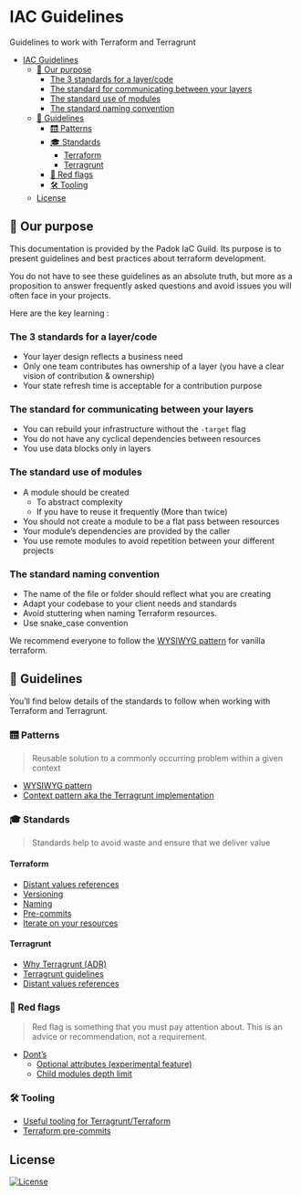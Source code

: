 # IAC Guidelines

Guidelines to work with Terraform and Terragrunt

- [IAC Guidelines](#iac-guidelines)
  - [🎯 Our purpose](#-our-purpose)
    - [The 3 standards for a layer/code](#the-3-standards-for-a-layercode)
    - [The standard for communicating between your layers](#the-standard-for-communicating-between-your-layers)
    - [The standard use of modules](#the-standard-use-of-modules)
    - [The standard naming convention](#the-standard-naming-convention)
  - [🚀 Guidelines](#-guidelines)
    - [🛗 Patterns](#-patterns)
    - [🎓 Standards](#-standards)
      - [Terraform](#terraform)
      - [Terragrunt](#terragrunt)
    - [🚩 Red flags](#-red-flags)
    - [🛠️ Tooling](#️-tooling)
  - [License](#license)

## 🎯 Our purpose

This documentation is provided by the Padok IaC Guild. Its purpose is to present guidelines and best practices about terraform development.

You do not have to see these guidelines as an absolute truth, but more as a proposition to answer frequently asked questions and avoid issues you will often face in your projects.

Here are the key learning :

### The 3 standards for a layer/code

- Your layer design reflects a business need
- Only one team contributes has ownership of a layer (you have a clear vision of contribution & ownership)
- Your state refresh time is acceptable for a contribution purpose

### The standard for communicating between your layers

- You can rebuild your infrastructure without the `-target` flag
- You do not have any cyclical dependencies between resources
- You use data blocks only in layers

### The standard use of modules

- A module should be created
  - To abstract complexity
  - If you have to reuse it frequently (More than twice)
- You should not create a module to be a flat pass between resources
- Your module’s dependencies are provided by the caller
- You use remote modules to avoid repetition between your different projects

### The standard naming convention

- The name of the file or folder should reflect what you are creating
- Adapt your codebase to your client needs and standards
- Avoid stuttering when naming Terraform resources.
- Use snake_case convention

We recommend everyone to follow the [WYSIWYG pattern](terraform/wysiwg_patterns.md) for vanilla terraform.

## 🚀 Guidelines

You’ll find below details of the standards to follow when working with Terraform and Terragrunt.

### 🛗 Patterns

> Reusable solution to a commonly occurring problem within a given context

- [WYSIWYG pattern](terraform/wysiwg_patterns.md)
- [Context pattern aka the Terragrunt implementation](terragrunt/context_pattern.md)

### 🎓 Standards

> Standards help to avoid waste and ensure that we deliver value

#### Terraform

- [Distant values references](terraform/refering_to_resources_from_other_layers.md)
- [Versioning](terraform/terraform_versioning.md)
- [Naming](terraform/terraform_naming.md)
- [Pre-commits](terraform/pre-commits.md)
- [Iterate on your resources](terraform/iterate_on_your_resources.md)

#### Terragrunt

- [Why Terragrunt (ADR)](terragrunt/adr-terragrunt.md)
- [Terragrunt guidelines](terragrunt/context_pattern.md)
- [Distant values references](./terragrunt/refering_to_resources_from_other_layers.md)

### 🚩 Red flags

> Red flag is something that you must pay attention about. This is an advice or recommendation, not a requirement.

- [Dont’s](terraform/donts.md)
  - [Optional attributes (experimental feature)](terraform/optional-attributes.md)
  - [Child modules depth limit](terraform/child_modules_depth_limit.md)

### 🛠️ Tooling

- [Useful tooling for Terragrunt/Terraform](tooling/README.md)
- [Terraform pre-commits](terraform/pre-commits.md)

## License

[![License](https://img.shields.io/badge/License-Apache_2.0-blue.svg)](https://opensource.org/licenses/Apache-2.0)
